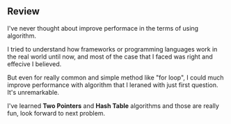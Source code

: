 <h2>Review</h2>

<p>I've never thought about improve performace in the terms of using algorithm.</p>
<p>I tried to understand how frameworks or programming languages work in the real world until now, and most of the case that I faced was right and effecive I believed.</p>
<p>But even for really common and simple method like "for loop", I could much improve performance with algorithm that I leraned with just first question. It's unremarkable.</p>
<p>I've learned <strong>Two Pointers</strong> and <strong>Hash Table</strong> algorithms and those are really fun, look forward to next problem.</p>
